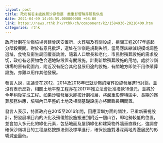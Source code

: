 ```yaml
---
layout: post
title: 政府稱若未能推展沙嶺發展　嚴重影響殯葬服務供應
date: 2021-04-09 14:05:59.000000000 +08:00
link: https://news.rthk.hk/rthk/ch/component/k2/1584936-20210409.htm
categories: rthk
---
```


政府計劃在沙嶺墳場興建骨灰安置所、火葬場及有關設施，相關工程2017年底起分階段展開。對於有意見批評，選址在沙嶺是規劃失誤，當局應該縮減規模或調整選址，食物及衞生局回覆查詢說，隨着人口增長和老化，市民對殯葬設施的需求殷切，政府有必要物色合適地點設置有關設施，計劃新增殯葬設施的用地，處於沙嶺墳場的原有範圍內，附近沒有配合其他發展用途的設施，有關地方即使不用作殯葬設施，亦難以用作其他發展。

發言人說，區議會在2012、2014及2018年已就沙嶺的殯葬設施發展進行討論，並沒有表示反對，相關土地平整工程亦在2017年獲立法會批准撥款18億元，並將於今年稍後完成工程。如果沙嶺發展未能按計劃推展，將嚴重影響特區中、長期的殯葬服務供應，墳場內已平整的土地及相關基礎設施亦將面臨長期閒置。

發言人表示，特區政府在2015至2016年間，因應深圳方面的關注，已重新審視設計，把發展項目內的火化及殯儀館設施搬遷到附近一個山谷，即地勢較低的位置，並會加入多元化的綠化元素，包括地面及屋頂綠化和建築物外牆垂直綠化，強調會確保沙嶺項目的工程嚴格按照法例及標準進行，確保設施對港深兩地周邊居民的影響減至最低。
